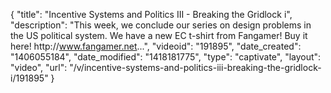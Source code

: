 {
    "title": "Incentive Systems and Politics III - Breaking the Gridlock i",
    "description": "This week, we conclude our series on design problems in the US political system. We have a new EC t-shirt from Fangamer! Buy it here! http:\/\/www.fangamer.net...",
    "videoid": "191895",
    "date_created": "1406055184",
    "date_modified": "1418181775",
    "type": "captivate",
    "layout": "video",
    "url": "\/v\/incentive-systems-and-politics-iii-breaking-the-gridlock-i\/191895"
}